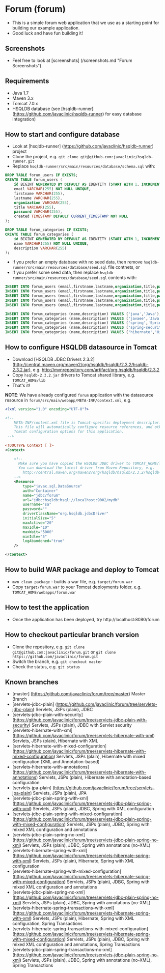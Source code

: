 # Forum (forum)
* This is a simple forum web application that we use as a starting point for building our example application.
* Good luck and have fun building it!


## Screenshots
* Feel free to look at [screenshots] (/screenshots.md "Forum Screenshots"). 


## Requirements
* Java 1.7
* Maven 3.x
* Tomcat 7.0.x
* HSQLDB database (see [hsqldb-runner] (https://github.com/javaclinic/hsqldb-runner) for easy database integration)


## How to start and configure database
* Look at [hsqldb-runner] (https://github.com/javaclinic/hsqldb-runner) project
* Clone the project, e.g. `git clone git@github.com:javaclinic/hsqldb-runner.git`
* Replace `hsqldb-runner/src/main/resources/database/schema.sql` with:
```sql
DROP TABLE forum_users IF EXISTS;
CREATE TABLE forum_users (
    id BIGINT GENERATED BY DEFAULT AS IDENTITY (START WITH 1, INCREMENT BY 1) NOT NULL PRIMARY KEY,
    email VARCHAR(255) NOT NULL UNIQUE,
    firstname VARCHAR(255),
    lastname VARCHAR(255),
    organization VARCHAR(255),
    title VARCHAR(255),
    password VARCHAR(255),
    created TIMESTAMP DEFAULT CURRENT_TIMESTAMP NOT NULL
);

DROP TABLE forum_categories IF EXISTS;
CREATE TABLE forum_categories (
    id BIGINT GENERATED BY DEFAULT AS IDENTITY (START WITH 1, INCREMENT BY 1) NOT NULL PRIMARY KEY,
    name VARCHAR(255) NOT NULL UNIQUE,
    description VARCHAR(255)
);
```
* If you prefer an empty database with no seed data, then remove `hsqldb-runner/src/main/resources/database/seed.sql` file contnets, or 
* If you prefer some seed data, then replace `hsqldb-runner/src/main/resources/database/seed.sql` contents with:
```sql
INSERT INTO forum_users (email,firstname,lastname,organization,title,password) VALUES ('john@email.com','John','Doe','My Organization','CFO','password');
INSERT INTO forum_users (email,firstname,lastname,organization,title,password) VALUES ('jane@email.com','Jane','Doe','My Organization','CEO','password');
INSERT INTO forum_users (email,firstname,lastname,organization,title,password) VALUES ('jack@email.com','Jack','Doe','My Organization','CIO','password');
INSERT INTO forum_users (email,firstname,lastname,organization,title,password) VALUES ('jill@email.com','Jill','Doe','Other Organization','CEO','password');
INSERT INTO forum_users (email,firstname,lastname,organization,title,password) VALUES ('jenn@email.com','Jenn','Doe','Other Organization','CIO','password');

INSERT INTO forum_categories (name,description) VALUES ('java','Java');
INSERT INTO forum_categories (name,description) VALUES ('javaee','Java EE');
INSERT INTO forum_categories (name,description) VALUES ('spring','Spring');
INSERT INTO forum_categories (name,description) VALUES ('spring-security','Spring Security');
INSERT INTO forum_categories (name,description) VALUES ('hibernate','Hibernate');
```


## How to configure HSQLDB datasource in Tomcat
* Download [HSQLDB JDBC Drivers 2.3.2] (http://central.maven.org/maven2/org/hsqldb/hsqldb/2.3.2/hsqldb-2.3.2.jar), e.g. http://mvnrepository.com/artifact/org.hsqldb/hsqldb/2.3.2
* Copy `hsqldb-2.3.2.jar` drivers to Tomcat shared library, e.g. `TOMCAT_HOME/lib`
* That's it!

**NOTE**: We have already configured `forum` application with the datasource resource in `forum/src/main/webapp/META-INF/context.xml`, e.g.

```xml
<?xml version="1.0" encoding="UTF-8"?>

<!-- 
    META-INF/context.xml file is Tomcat-specific deployment descriptor.
    This file will automatically configure resource references, and other
    Tomcat configuration options for this application.
 -->
 
<!DOCTYPE Context [ ]>
<Context>

    <!--
      Make sure you have copied the HSQLDB JDBC driver to TOMCAT_HOME/lib folder.
      You can download the latest driver from Maven Repository, e.g.
        http://central.maven.org/maven2/org/hsqldb/hsqldb/2.3.2/hsqldb-2.3.2.jar
    -->
    <Resource
        type="javax.sql.DataSource"
        auth="Container"
        name="jdbc/forum"
        url="jdbc:hsqldb:hsql://localhost:9002/mydb"
        username="sa"
        password=""
        driverClassName="org.hsqldb.jdbcDriver"
        initialSize="5"
        maxActive="20"
        maxIdle="10"
        maxWait="5000"
        minIdle="5"
        logAbandoned="true"
    />

</Context>
```


## How to build WAR package and deploy to Tomcat
* `mvn clean package` - builds a war file, e.g. `target/forum.war`
* Copy `target/forum.war` to your Tomcat deployments folder, e.g. `TOMCAT_HOME/webapps/forum.war`


## How to test the application
* Once the application has been deployed, try http://localhost:8080/forum


## How to checkout particular branch version
* Clone the repository, e.g. `git clone git@github.com:javaclinic/forum.git` or `git clone https://github.com/javaclinic/forum.git`
* Switch the branch, e.g. `git checkout master`
* Check the status, e.g. `git status`


## Known branches
* [master] (https://github.com/javaclinic/forum/tree/master) Master Branch
* [servlets-jdbc-plain] (https://github.com/javaclinic/forum/tree/servlets-jdbc-plain) Servlets, JSPs (plain), JDBC
* [servlets-jdbc-plain-with-security] (https://github.com/javaclinic/forum/tree/servlets-jdbc-plain-with-security) Servlets, JSPs (plain), JDBC with Servlet security
* [servlets-hibernate-with-xml] (https://github.com/javaclinic/forum/tree/servlets-hibernate-with-xml) Servlets, JSPs (plain), Hibernate with XML
* [servlets-hibernate-with-mixed-configuration] (https://github.com/javaclinic/forum/tree/servlets-hibernate-with-mixed-configuration) Servlets, JSPs (plain), Hibernate with mixed configuration (XML and Annotation-based)
* [servlets-hibernate-with-annotations] (https://github.com/javaclinic/forum/tree/servlets-hibernate-with-annotations) Servlets, JSPs (plain), Hibernate with annotation-based configuration
* [servlets-jpa-plain] (https://github.com/javaclinic/forum/tree/servlets-jpa-plain) Servlets, JSPs (plain), JPA
* [servlets-jdbc-plain-spring-with-xml] (https://github.com/javaclinic/forum/tree/servlets-jdbc-plain-spring-with-xml) Servlets, JSPs (plain), JDBC, Spring with XML configuration
* [servlets-jdbc-plain-spring-with-mixed-configuration] (https://github.com/javaclinic/forum/tree/servlets-jdbc-plain-spring-with-mixed-configuration) Servlets, JSPs (plain), JDBC, Spring with mixed XML configuration and annotations
* [servlets-jdbc-plain-spring-no-xml] (https://github.com/javaclinic/forum/tree/servlets-jdbc-plain-spring-no-xml) Servlets, JSPs (plain), JDBC, Spring with annotations (no-XML)
* [servlets-hibernate-spring-with-xml] (https://github.com/javaclinic/forum/tree/servlets-hibernate-spring-with-xml) Servlets, JSPs (plain), Hibernate, Spring with XML configuration
* [servlets-hibernate-spring-with-mixed-configuration] (https://github.com/javaclinic/forum/tree/servlets-hibernate-spring-with-mixed-configuration) Servlets, JSPs (plain), JDBC, Spring with mixed XML configuration and annotations
* [servlets-jdbc-plain-spring-no-xml] (https://github.com/javaclinic/forum/tree/servlets-jdbc-plain-spring-no-xml) Servlets, JSPs (plain), JDBC, Spring with annotations (no-XML)
* [servlets-hibernate-spring-transactions-with-xml] (https://github.com/javaclinic/forum/tree/servlets-hibernate-spring-with-xml) Servlets, JSPs (plain), Hibernate, Spring with XML configuration, Spring Transactions
* [servlets-hibernate-spring-transactions-with-mixed-configuration] (https://github.com/javaclinic/forum/tree/servlets-hibernate-spring-with-mixed-configuration) Servlets, JSPs (plain), JDBC, Spring with mixed XML configuration and annotations, Spring Transactions
* [servlets-jdbc-plain-spring-transactions-no-xml] (https://github.com/javaclinic/forum/tree/servlets-jdbc-plain-spring-no-xml) Servlets, JSPs (plain), JDBC, Spring with annotations (no-XML), Spring Transactions





